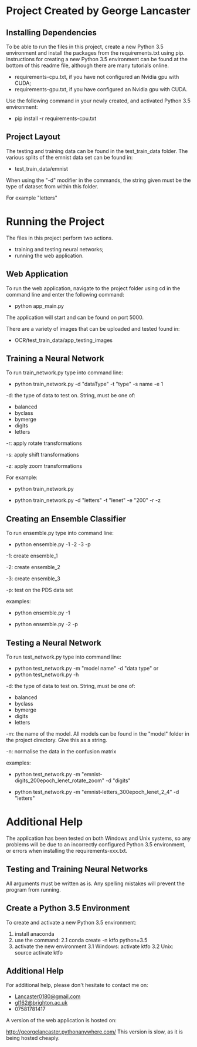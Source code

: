 Project Created by George Lancaster
===============================================================================

Installing Dependencies
-------------------------------------------------------------------------------
To be able to run the files in this project, create a new Python 3.5
environment and install the packages from the requirements.txt using pip.
Instructions for creating a new Python 3.5 environment can be found at the
bottom of this readme file, although there are many tutorials online.

- requirements-cpu.txt, if you have not configured an Nvidia gpu with CUDA;
- requirements-gpu.txt, if you have configured an Nvidia gpu with CUDA.

Use the following command in your newly created, and activated Python 3.5 environment:

- pip install -r requirements-cpu.txt

Project Layout
-------------------------------------------------------------------------------
The testing and training data can be found in the test_train_data folder.
The various splits of the emnist data set can be found in:

- test_train_data/emnist

When using the "-d" modifier in the commands, the string given must be the type
of dataset from within this folder.

For example "letters"

Running the Project
===============================================================================
The files in this project perform two actions.
- training and testing neural networks;
- running the web application.

Web Application
-------------------------------------------------------------------------------
To run the web application, navigate to the project folder using cd in the
command line and enter the following command:

- python app_main.py

The application will start and can be found on port 5000.

There are a variety of images that can be uploaded and tested found in:

- OCR/test_train_data/app_testing_images

Training a Neural Network
-------------------------------------------------------------------------------
To run train_network.py type into command line:

- python train_network.py -d "dataType" -t "type" -s name -e 1

-d: the type of data to test on. String, must be one of:
- balanced
- byclass
- bymerge
- digits
- letters

-r: apply rotate transformations

-s: apply shift transformations

-z: apply zoom transformations

For example:
- python train_network.py

- python train_network.py -d "letters" -t "lenet" -e "200" -r -z

Creating an Ensemble Classifier
-------------------------------------------------------------------------------
To run ensemble.py type into command line:

- python ensemble.py -1 -2 -3 -p

-1: create ensemble_1

-2: create ensemble_2

-3: create ensemble_3

-p: test on the PDS data set

examples:

- python ensemble.py -1

- python ensemble.py -2 -p


Testing a Neural Network
-------------------------------------------------------------------------------
To run test_network.py type into command line:

- python test_network.py -m "model name" -d "data type"
or
- python test_network.py -h

-d: the type of data to test on. String, must be one of:
- balanced
- byclass
- bymerge
- digits
- letters

-m: the name of the model. All models can be found in the "model" folder
    in the project directory. Give this as a string.

-n: normalise the data in the confusion matrix

examples:
- python test_network.py -m "emnist-digits_200epoch_lenet_rotate_zoom" -d "digits"

- python test_network.py -m "emnist-letters_300epoch_lenet_2_4" -d "letters"


Additional Help
===============================================================================
The application has been tested on both Windows and Unix systems, so any
problems will be due to an incorrectly configured Python 3.5 environment, or
errors when installing the requirements-xxx.txt.

Testing and Training Neural Networks
-------------------------------------------------------------------------------
All arguments must be written as is. Any spelling mistakes will prevent the
program from running.


Create a Python 3.5 Environment
-------------------------------------------------------------------------------
To create and activate a new Python 3.5 environment:
1. install anaconda
2. use the command:
  2.1 conda create -n ktfo python=3.5
3. activate the new environment
  3.1 Windows: activate ktfo
  3.2 Unix: source activate ktfo

Additional Help
------------------------------------------------------------------------------
For additional help, please don't hesitate to contact me on:
- Lancaster0180@gmail.com
- gl162@brighton.ac.uk
- 07581781417

A version of the web application is hosted on:

http://georgelancaster.pythonanywhere.com/
This version is slow, as it is being hosted cheaply.
